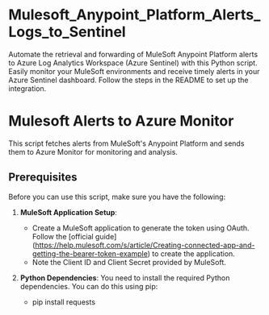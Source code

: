 # Mulesoft_Anypoint_Platform_Alerts_Logs_to_Sentinel
Automate the retrieval and forwarding of MuleSoft Anypoint Platform alerts to Azure Log Analytics Workspace (Azure Sentinel) with this Python script. Easily monitor your MuleSoft environments and receive timely alerts in your Azure Sentinel dashboard. Follow the steps in the README to set up the integration.

# Mulesoft Alerts to Azure Monitor

This script fetches alerts from MuleSoft's Anypoint Platform and sends them to Azure Monitor for monitoring and analysis.

## Prerequisites

Before you can use this script, make sure you have the following:

1. **MuleSoft Application Setup**:
   - Create a MuleSoft application to generate the token using OAuth. 
      Follow the [official guide] (https://help.mulesoft.com/s/article/Creating-connected-app-and-getting-the-bearer-token-example) to create the application.
   - Note the Client ID and Client Secret provided by MuleSoft.

2. **Python Dependencies**: You need to install the required Python dependencies. You can do this using pip:
   - pip install requests

